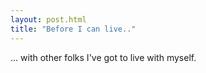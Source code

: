 ```yaml
---
layout: post.html
title: "Before I can live.."
---
```

... with other folks I've got to live with myself.
